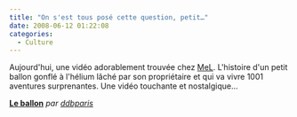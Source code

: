 ```yaml
---
title: "On s'est tous posé cette question, petit…"
date: 2008-06-12 01:22:08
categories:
  - Culture
---
```


Aujourd'hui, une vidéo adorablement trouvée chez [MeL](http://melweb.fr/2008/05/30/a-ciel-ouvert/). L'histoire d'un petit ballon gonflé à l'hélium lâché par son propriétaire et qui va vivre 1001 aventures surprenantes. Une vidéo touchante et nostalgique…

<!-- more -->
**[Le ballon](http://www.dailymotion.com/swf/x5lpkc)**
_par [ddbparis](http://www.dailymotion.com/ddbparis)_